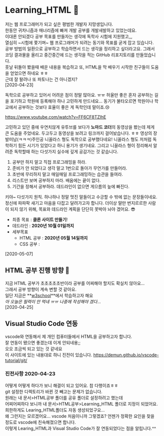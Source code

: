 # Learning_HTML 👏

저는 웹 프로그래머가 되고 싶은 평범한 개발자 지망생입니다.  
한동안 귀차니즘과 매너리즘에 빠져 개발 공부를 개발새발하고 있었는데요.  
이대론 안되겠다 공부 목표를 만들자는 생각에 독학사 시험에 지원했고,,,  
열심히 ~시험에 쫓기며~ 웹 프로그래머가 되려는 동기와 목표를 굳게 잡고 있습니다.  
공부 방법의 일환으로 공부하고 학습하면서 드는 생각을 정리하고 싶더라고요.
그래서 코딩 결과물을 올리고 중간중간에 드는 생각을 적는 GitHub 리포지토리를 만들었습니다.  
훗날 뒤돌아 봤을때 배운 내용을 복습하고 또, HTML을 막 배우기 시작한 친구들이 도움을 얻었으면 하네요 ㅎㅎ  
근데 잘 돨려나 또 파토나는 건 아니겠지?  
[2020-04-23]  

독학으로 공부하고 있어서 어려운 점이 정말 많아요. ㅠㅠ 허울만 좋은 혼자 공부하는 길을 포기하고 학원에 등록해야 하나 고민하게 만드네요... 동기가 불타오르면 학원이나 학교에서 공부하는 것보다 효율이 좋은 게 독학인데 말이죠.😢  

<https://www.youtube.com/watch?v=FF6CF8TZIhE>

고민하고 있던 중에 우연치않게 유투브를 보다가 **노마드 코더**의 동영상을 봤는데 제게 큰 도움을 주었네요. 두고두고 동영상을 보려고 링크까지 걸어놨습니다. ㅎㅎ 영상의 장발미남(ㅋㅋㅋ)주인공 니꼴라스 형도 독학으로 공부했다네요! 니꼴라스 형도 저처럼 독학하기 힘든 시기가 있었다고 하니 용기가 생기네요. 그리고 니꼴라스 형이 정리해서 알려준 독학할때 하는 다섯가지 실수에 깊게 공감가는 것 같습니다.  

1. 공부만 하지 말고 직접 프로그래밍을 하라.
2. 준비가 안 되었다고 생각 말고 1번으로 돌아가 무언가를 만들어라.
3. 초반에 무리하지 말고 매일매일 프로그래밍하는 습관을 들여라.
4. 리스트만 보며 공부하지 마라. 배움에는 끝이 없다.
5. 기간을 정해서 공부하라. 데드라인이 없으면 게으름의 늪에 빠진다.

키야~ 다섯가지 원칙. 하나하나 정말 멋진 말들이고 수긍할 수 밖에 없는 문장들이네요. 정신에 파파팍 새기고 마음을 다잡고 달려가고자 합니다. 더이상 말만 번지르르한 사람이 되지 않기 위해, 목표와 데드라인 계획을 단단히 못박아 놔야 겠어요. 😎

- 최종 목표 : **클론 사이트 만들기**!
- 데드라인 : **2020년 10월 01일까지**
- 세부목표
  - HTML 공부 : **2020년 05월 14일까지**
  - CSS 공부 :  
  
[2020-05-07]

## HTML 공부 진행 방향 📖

지금 HTML 공부가 초초초초초반이라 공부를 어찌해야 할지도 확실치 않아요...  
그래서 공부 방향이 계속 변할 것 같아요.  
일단 지금은 **[w3school](https://www.w3schools.com/html/default.asp)**에서 학습하고자 해요  
*아 오늘은 필력이 안 먹네 ㅠㅠ 나중에 작성해야 겠다...*  
[2020-04-25]  


## Visual Studio Code 연동

vscode와 연동해서 제 개인 컴퓨터들에서 HTML을 공부하고자 합니다.  
잘 연동이 됐으면 좋겠는데 이게 안되네용;;  
오오 조금씩 되고 있는 것 같네요  
이 사이트에 있는 내용대로 하니 진전이 있습니다. <https://demun.github.io/vscode-tutorial/git/>  

### 진전사항 2020-04-23

어떻게 어떻게 하다가 보니 해결이 되고 있어요. 참 다행이죠ㅎㅎ  
git 설정한 디렉토리가 바뀐 것 빼고는 문제가 없습니다.  
원래는 내 문서>HTML공부 폴더를 공유 폴더로 설정하려고 했는데  
어찌어찌하다 보니까 내 문서>HTML공부>Learning_HTML 폴더로 지정이 되었어요. 희한하게도 Learing_HTML폴더도 자동 생성되었구요...  
왜 그런지는 모르겠어요... vscode 처음이니까 그렇겠죠? 언젠가 정확한 요인을 찾을 정도로 vscode에 친숙해졌으면 합니다.  
이렇게 Learing_HTML과 Visual Studio Code가 잘 연동되었다는 점을 알립니다.^^  
